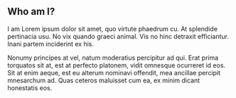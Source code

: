 ## Who am I?

I am Lorem ipsum dolor sit amet, quo virtute phaedrum cu. At splendide pertinacia usu. No vix quando graeci animal. Vis no hinc detraxit efficiantur. Inani partem inciderint ex his.

Nonumy principes at vel, natum moderatius percipitur ad qui. Erat prima torquatos sit at, est at perfecto platonem, vidit omnesque ocurreret id eos. Sit at enim aeque, est eu alterum nominavi offendit, mea ancillae percipit mnesarchum ad. Quas ceteros maluisset cum ea, ex minim dicant honestatis eos.
